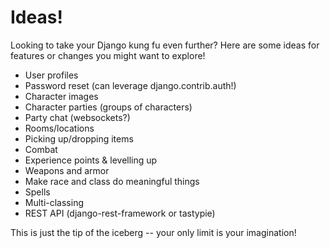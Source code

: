 Ideas!
======

Looking to take your Django kung fu even further?
Here are some ideas for features or changes
you might want to explore!

 * User profiles
 * Password reset (can leverage django.contrib.auth!)
 * Character images
 * Character parties (groups of characters)
 * Party chat (websockets?)
 * Rooms/locations
 * Picking up/dropping items
 * Combat
 * Experience points & levelling up
 * Weapons and armor
 * Make race and class do meaningful things
 * Spells
 * Multi-classing
 * REST API (django-rest-framework or tastypie)

This is just the tip of the iceberg --
your only limit is your imagination!
